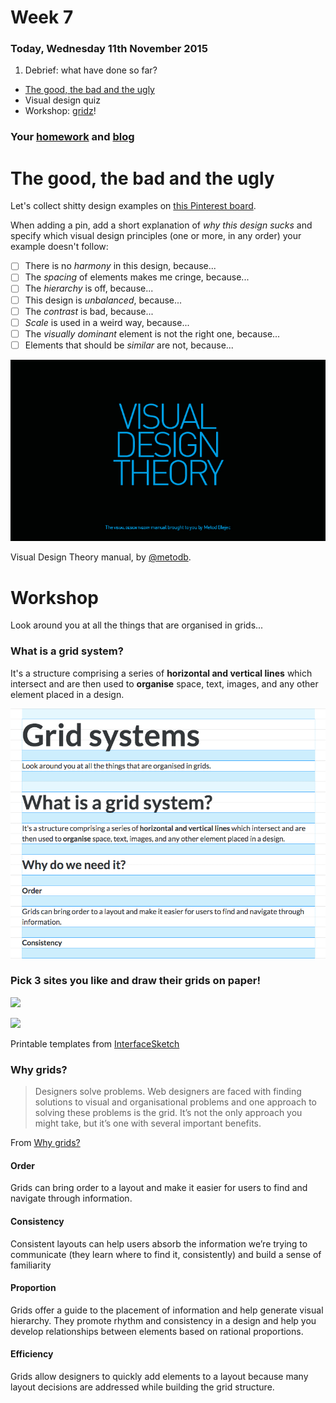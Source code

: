 # Week 7

### Today, Wednesday 11th November 2015

1. Debrief: what have done so far?
* [The good, the bad and the ugly](#the-good-the-bad-and-the-ugly)
* Visual design quiz
* Workshop: [gridz](#workshop)! 

### Your [homework](#homework) and [blog](#blog)


# The good, the bad and the ugly

Let's collect shitty design examples on [this Pinterest board](https://www.pinterest.com/metodb/unbelievable-visual-design).

When adding a pin, add a short explanation of *why this design sucks* and specify which visual design principles (one or more, in any order) your example doesn't follow:

- [ ] There is no *harmony* in this design, because...
- [ ] The *spacing* of elements makes me cringe, because...  
- [ ] The *hierarchy* is off, because...  
- [ ] This design is *unbalanced*, because...
- [ ] The *contrast* is bad, because...
- [ ] *Scale* is used in a weird way, because...
- [ ] The *visually dominant* element is not the right one, because...
- [ ] Elements that should be *similar* are not, because...

<!-- https://en.wikipedia.org/wiki/Design_elements_and_principles#Principles_of_design -->

[![](assets/VisualDesignTheory_Presentation_Universal_Cover.jpg)](assets/VisualDesignTheory_Presentation_Universal.pdf)

Visual Design Theory manual, by [@metodb](https://twitter.com/metodb).

# Workshop

Look around you at all the things that are organised in grids... 

### What is a grid system?

It's a structure comprising a series of **horizontal and vertical lines** which intersect and are then used to **organise** space, text, images, and any other element placed in a design.

![](assets/grid-lover.gif)

### Pick 3 sites you like and draw their grids on paper!

![](http://www.interfacesketch.com/previews/web-browser-template.png)

![](http://www.interfacesketch.com/previews/iphone6.png)

Printable templates from [InterfaceSketch](http://www.interfacesketch.com)

### Why grids?

> Designers solve problems. Web designers are faced with finding solutions to visual and organisational problems and one approach to solving these problems is the grid. It’s not the only approach you might take, but it’s one with several important benefits.

From [Why grids?](http://www.vanseodesign.com/web-design/why-grids/)

#### **Order** 

Grids can bring order to a layout and make it easier for users to find and navigate through information.
	
#### **Consistency** 

Consistent layouts can help users absorb the information we’re trying to communicate (they learn where to find it, consistently) and build a sense of familiarity
	
#### **Proportion** 

Grids offer a guide to the placement of information and help generate visual hierarchy. They promote rhythm and consistency in a design and help you develop relationships between elements based on rational proportions.

#### **Efficiency** 

Grids allow designers to quickly add elements to a layout because many layout decisions are addressed while building the grid structure.